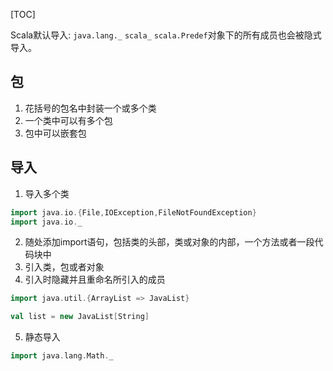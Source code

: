 [TOC]

Scala默认导入:
`java.lang._`
`scala_`
`scala.Predef`对象下的所有成员也会被隐式导入。

## 包
1. 花括号的包名中封装一个或多个类
2. 一个类中可以有多个包
3. 包中可以嵌套包

## 导入
1. 导入多个类
```scala
import java.io.{File,IOException,FileNotFoundException}
import java.io._
```
2. 随处添加import语句，包括类的头部，类或对象的内部，一个方法或者一段代码块中
3. 引入类，包或者对象
4. 引入时隐藏并且重命名所引入的成员
```scala
import java.util.{ArrayList => JavaList}

val list = new JavaList[String]
```
5. 静态导入
```scala
import java.lang.Math._
```
